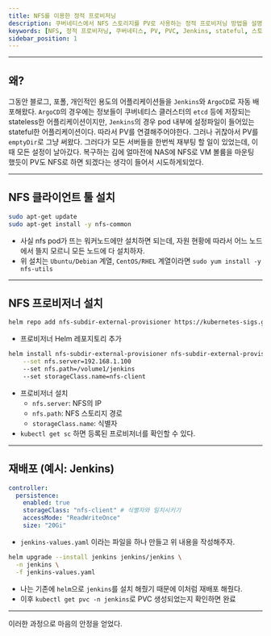 ```yaml
---
title: NFS를 이용한 정적 프로비저닝
description: 쿠버네티스에서 NFS 스토리지를 PV로 사용하는 정적 프로비저닝 방법을 설명합니다. Jenkins와 같은 stateful 애플리케이션의 데이터 영속성 문제를 해결합니다
keywords: [NFS, 정적 프로비저닝, 쿠버네티스, PV, PVC, Jenkins, stateful, 스토리지]
sidebar_position: 1
---
```


---

## 왜?

그동안 블로그, 포폴, 개인적인 용도의 어플리케이션들을 `Jenkins`와 `ArgoCD`로 자동 배포해왔다. `ArgoCD`의 경우에는 정보들이 쿠버네티스 클러스터의 `etcd` 등에 저장되는 stateless한 어플리케이션이지만, `Jenkins`의 경우 pod 내부에 설정파일이 들어있는 stateful한 어플리케이션이다. 따라서 PV를 연결해주어야한다. 그러나 귀찮아서 PV를 `emptyDir`로 그냥 써왔다. 그러다가 모든 서버들을 한번씩 재부팅 할 일이 있었는데, 이때 모든 설정이 날아갔다. 복구하는 김에 얼마전에 NAS에 NFS로 VM 볼륨을 마운팅 했듯이 PV도 NFS로 하면 되겠다는 생각이 들어서 시도하게되었다.

---

## NFS 클라이언트 툴 설치

```bash
sudo apt-get update
sudo apt-get install -y nfs-common
```

- 사실 nfs pod가 뜨는 워커노드에만 설치하면 되는데, 자원 현황에 따라서 어느 노드에서 뜰지 모르니 모든 노드에 다 설치하자.
- 위 설치는 `Ubuntu/Debian` 계열, `CentOS/RHEL` 계열이라면 `sudo yum install -y nfs-utils`

---

## NFS 프로비저너 설치

```bash
helm repo add nfs-subdir-external-provisioner https://kubernetes-sigs.github.io/nfs-subdir-external-provisioner/
```

- 프로비저너 Helm 레포지토리 추가

```bash
helm install nfs-subdir-external-provisioner nfs-subdir-external-provisioner/nfs-subdir-external-provisioner \
    --set nfs.server=192.168.1.100
    --set nfs.path=/volume1/jenkins
    --set storageClass.name=nfs-client
```

- 프로비저너 설치
  - `nfs.server`: NFS의 IP
  - `nfs.path`: NFS 스토리지 경로
  - `storageClass.name`: 식별자
- `kubectl get sc` 하면 등록된 프로비저너를 확인할 수 있다.

---

## 재배포 (예시: Jenkins)

```yaml
controller:
  persistence:
    enabled: true
    storageClass: "nfs-client" # 식별자와 일치시키기
    accessMode: "ReadWriteOnce"
    size: "20Gi"
```

- `jenkins-values.yaml` 이라는 파일을 하나 만들고 위 내용을 작성해주자.

```bash
helm upgrade --install jenkins jenkins/jenkins \
  -n jenkins \
  -f jenkins-values.yaml
```

- 나는 기존에 `helm`으로 `jenkins`를 설치 해줬기 때문에 이처럼 재배포 해줬다.
- 이후 `kubectl get pvc -n jenkins`로 PVC 생성되었는지 확인하면 완료

---

이러한 과정으로 마음의 안정을 얻었다.

